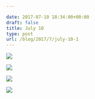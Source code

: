 ```yaml
---

date: 2017-07-10 18:34:00+00:00
draft: false
title: July 10
type: post
url: /blog/2017/7/july-10-1
---
```




  
![](/images/2017-07-10-20177july-10-1/FullSizeRender+0.jpg)

  

  
![](/images/2017-07-10-20177july-10-1/FullSizeRender+2.jpg)

  

  
![](/images/2017-07-10-20177july-10-1/FullSizeRender+3.jpg)

  

  
![](/images/2017-07-10-20177july-10-1/FullSizeRender+4.jpg)

  


